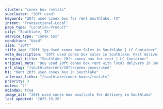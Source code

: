 ```yaml
---
cluster: "conex box rentals"
subcluster: "20ft used"
keyword: "20ft used conex box for rent Southlake, TX"
intent: "Transactional-Local"
page_type: "Location-Product"
city: "Southlake, TX"
service_type: "conex box"
condition: "Used"
size: "20ft"
title_tag: "20ft 1pg Used conex box Sales in Southlake | LC Container"
meta_description: "20ft used conex box sales in Southlake. Fast delivery, competitive pricing. Serving conex boxes area. Quote ID: GT6. Call (214) 524-4168 for your free quote today."
original_title: "Southlake 20ft conex box for rent | LC Container"
original_meta: "Buy used 20ft conex box rent with local delivery in Southlake, TX. LC Container — local Since 2003. Request a fast quote today."
url_slug: "/southlake/rent/20ft/conex-boxes/used"
h1: "Rent 20ft used conex box in Southlake"
internal_links: "/southlake/conex-boxes/rentals"
priority: 3
notes: "2"
noindex: true
image_alt: "20ft used conex box available for delivery in Southlake"
last_updated: "2025-10-20"
---
```


<!-- TODO: Add unique city/inventory copy, images, and internal links here. -->
